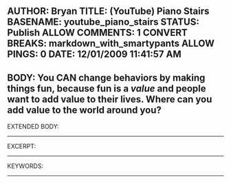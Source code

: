 AUTHOR: Bryan
TITLE: (YouTube) Piano Stairs
BASENAME: youtube_piano_stairs
STATUS: Publish
ALLOW COMMENTS: 1
CONVERT BREAKS: markdown_with_smartypants
ALLOW PINGS: 0
DATE: 12/01/2009 11:41:57 AM
-----
BODY:
You CAN change behaviors by making things fun, because fun is a *value* and people want to add value to their lives. Where can you add value to the world around you?
-----
EXTENDED BODY:

-----
EXCERPT:

-----
KEYWORDS:

-----


